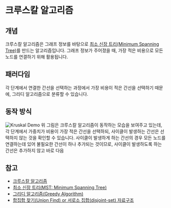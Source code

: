 # 크루스칼 알고리즘
## 개념
크루스칼 알고리즘은 그래프 정보를 바탕으로 [최소 신장 트리(Minimum Spanning Tree)](https://en.wikipedia.org/wiki/Minimum_spanning_tree)를 만드는 알고리즘입니다. 그래프 정보가 주어졌을 때, 가장 적은 비용으로 모든 노드를 연결하기 위해 활용됩니다.  

## 패러다임
각 단계에서 연결한 간선을 선택하는 과정에서 가장 비용이 적은 간선을 선택하기 때문에, 그리디 알고리즘으로 분류할 수 있습니다. 

## 동작 방식
![Kruskal Demo](https://upload.wikimedia.org/wikipedia/commons/b/bb/KruskalDemo.gif)
위 그림은 크루스칼 알고리즘이 동작하는 모습을 보여주고 있는데, 각 단계에서 가중치가 비용이 가장 적은 간선을 선택하되, 사이클이 발생하는 간선은 선택하지 않는 것을 확인할 수 있습니다. 사이클이 발생하게 하는 간선의 경우 모든 노드를 연결하는데 있어 불필요한 간선이 하나 추가되는 것이므로, 사이클이 발생하도록 하는 간선은 추가하지 않고 바로 다음 

## 참고
* [크루스칼 알고리즘](https://ko.wikipedia.org/wiki/%ED%81%AC%EB%9F%AC%EC%8A%A4%EC%BB%AC_%EC%95%8C%EA%B3%A0%EB%A6%AC%EC%A6%98)
* [최소 신장 트리(MST: Minimum Spanning Tree)](https://en.wikipedia.org/wiki/Minimum_spanning_tree)
* [그리디 알고리즘(Greedy Algorithm)](https://ko.wikipedia.org/wiki/%ED%83%90%EC%9A%95_%EC%95%8C%EA%B3%A0%EB%A6%AC%EC%A6%98)
* [합집합 찾기(Union Find) or 서로소 집합(disjoint-set) 자료구조](https://github.com/jiy12345/Algorithms_And_DataStructures_In_CPlusPlus/tree/master/Data%20Structures/union%20find)
